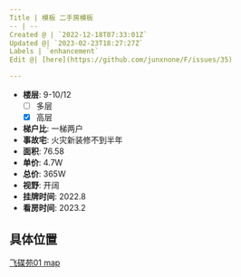```yaml
---
Title | 模板 二手房模板
-- | --
Created @ | `2022-12-18T07:33:01Z`
Updated @| `2023-02-23T18:27:27Z`
Labels | `enhancement`
Edit @| [here](https://github.com/junxnone/F/issues/35)

---
```

- **楼层**: 9-10/12
  - [ ] 多层  
  - [x] 高层
- **梯户比**: 一梯两户
- **事故宅**: 火灾新装修不到半年
- **面积**: 76.58
- **单价**: 4.7W
- **总价**: 365W
- **视野**: 开阔
- **挂牌时间**: 2022.8
- **看房时间**: 2023.2

## 具体位置

[飞碟苑01 map](https://junxnone.github.io/fmap/at/fdy01 ':include :type=iframe width=100% height=600px')
